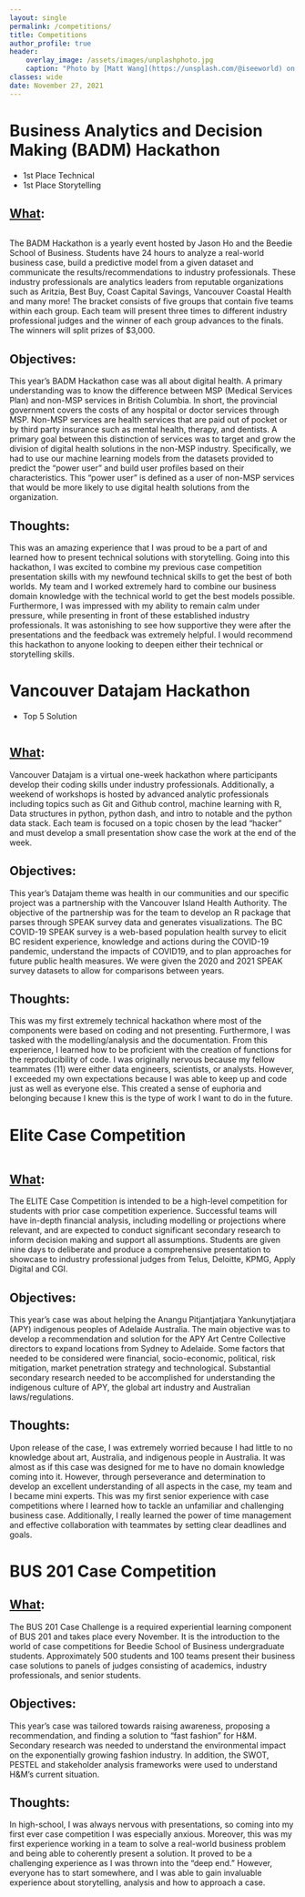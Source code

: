 ```yaml
---
layout: single
permalink: /competitions/
title: Competitions
author_profile: true
header:
    overlay_image: /assets/images/unplashphoto.jpg
    caption: "Photo by [Matt Wang](https://unsplash.com/@iseeworld) on [Unsplash](https://unsplash.com)"
classes: wide
date: November 27, 2021
---
```


# Business Analytics and Decision Making (BADM) Hackathon
- 1st Place Technical
- 1st Place Storytelling

## [What](https://beediehackathon.bus.sfu.ca):
<figure style="width: 30%" class="align-right">
  <img src="{{ site.url }}{{ site.baseurl }}/assets/images/competitions/badmfinal.png" alt="">
</figure> 
The BADM Hackathon is a yearly event hosted by Jason Ho and the Beedie School of Business. Students have 24 hours to analyze a real-world business case, build a predictive model from a given dataset and communicate the results/recommendations to industry professionals. These industry professionals are analytics leaders from reputable organizations such as Aritzia, Best Buy, Coast Capital Savings, Vancouver Coastal Health and many more! The bracket consists of five groups that contain five teams within each group. Each team will present three times to different industry professional judges and the winner of each group advances to the finals. The winners will split prizes of $3,000.

## Objectives:
This year’s BADM Hackathon case was all about digital health. A primary understanding was to know the difference between MSP (Medical Services Plan) and non-MSP services in British Columbia. In short, the provincial government covers the costs of any hospital or doctor services through MSP. Non-MSP services are health services that are paid out of pocket or by third party insurance such as mental health, therapy, and dentists. A primary goal between this distinction of services was to target and grow the division of digital health solutions in the non-MSP industry. Specifically, we had to use our machine learning models from the datasets provided to predict the “power user” and build user profiles based on their characteristics. This “power user” is defined as a user of non-MSP services that would be more likely to use digital health solutions from the organization. 

## Thoughts: 
This was an amazing experience that I was proud to be a part of and learned how to present technical solutions with storytelling. Going into this hackathon, I was excited to combine my previous case competition presentation skills with my newfound technical skills to get the best of both worlds. My team and I worked extremely hard to combine our business domain knowledge with the technical world to get the best models possible. Furthermore, I was impressed with my ability to remain calm under pressure, while presenting in front of these established industry professionals. It was astonishing to see how supportive they were after the presentations and the feedback was extremely helpful. I would recommend this hackathon to anyone looking to deepen either their technical or storytelling skills.

# Vancouver Datajam Hackathon
- Top 5 Solution

<figure style="width: 30%" class="align-right">
  <img src="{{ site.url }}{{ site.baseurl }}/assets/images/competitions/datajam.jpg" alt="">
</figure> 


## [What](https://www.vancouverdatajam.ca):
Vancouver Datajam is a virtual one-week hackathon where participants develop their coding skills under industry professionals. Additionally, a weekend of workshops is hosted by advanced analytic professionals including topics such as Git and Github control, machine learning with R, Data structures in python, python dash, and intro to notable and the python data stack. Each team is focused on a topic chosen by the lead “hacker” and must develop a small presentation show case the work at the end of the week.

## Objectives:
This year’s Datajam theme was health in our communities and our specific project was a partnership with the Vancouver Island Health Authority. The objective of the partnership was for the team to develop an R package that parses through SPEAK survey data and generates visualizations. The BC COVID-19 SPEAK survey is a web-based population health survey to elicit BC resident experience, knowledge and actions during the COVID-19 pandemic, understand the impacts of COVID19, and to plan approaches for future public health measures. We were given the 2020 and 2021 SPEAK survey datasets to allow for comparisons between years.

## Thoughts: 
This was my first extremely technical hackathon where most of the components were based on coding and not presenting. Furthermore, I was tasked with the modelling/analysis and the documentation. From this experience, I learned how to be proficient with the creation of functions for the reproducibility of code. I was originally nervous because my fellow teammates (11) were either data engineers, scientists, or analysts. However, I exceeded my own expectations because I was able to keep up and code just as well as everyone else. This created a sense of euphoria and belonging because I knew this is the type of work I want to do in the future. 

# Elite Case Competition

<figure style="width: 30%" class="align-right">
  <img src="{{ site.url }}{{ site.baseurl }}/assets/images/competitions/elite.png" alt="">
</figure> 

## [What](https://beedie.sfu.ca/student-life/undergraduates/competitions/beedie-competitions):
The ELITE Case Competition is intended to be a high-level competition for students with prior case competition experience. Successful teams will have in-depth financial analysis, including modelling or projections where relevant, and are expected to conduct significant secondary research to inform decision making and support all assumptions. Students are given nine days to deliberate and produce a comprehensive presentation to showcase to industry professional judges from Telus, Deloitte, KPMG, Apply Digital and CGI.

## Objectives:
This year’s case was about helping the Anangu Pitjantjatjara Yankunytjatjara (APY) indigenous peoples of Adelaide Australia. The main objective was to develop a recommendation and solution for the APY Art Centre Collective directors to expand locations from Sydney to Adelaide. Some factors that needed to be considered were financial, socio-economic, political, risk mitigation, market penetration strategy and technological. Substantial secondary research needed to be accomplished for understanding the indigenous culture of APY, the global art industry and Australian laws/regulations.

## Thoughts:
Upon release of the case, I was extremely worried because I had little to no knowledge about art, Australia, and indigenous people in Australia. It was almost as if this case was designed for me to have no domain knowledge coming into it. However, through perseverance and determination to develop an excellent understanding of all aspects in the case, my team and I became mini experts. This was my first senior experience with case competitions where I learned how to tackle an unfamiliar and challenging business case. Additionally, I really learned the power of time management and effective collaboration with teammates by setting clear deadlines and goals. 



# BUS 201 Case Competition

## [What](https://beedie.sfu.ca/student-life/competitions/bus-201-case-challenge):
The BUS 201 Case Challenge is a required experiential learning component of BUS 201 and takes place every November. It is the introduction to the world of case competitions for Beedie School of Business undergraduate students. Approximately 500 students and 100 teams present their business case solutions to panels of judges consisting of academics, industry professionals, and senior students.

## Objectives:
This year’s case was tailored towards raising awareness, proposing a recommendation, and finding a solution to “fast fashion” for H&M. Secondary research was needed to understand the environmental impact on the exponentially growing fashion industry. In addition, the SWOT, PESTEL and stakeholder analysis frameworks were used to understand H&M’s current situation.

## Thoughts: 
In high-school, I was always nervous with presentations, so coming into my first ever case competition I was especially anxious. Moreover, this was my first experience working in a team to solve a real-world business problem and being able to coherently present a solution. It proved to be a challenging experience as I was thrown into the “deep end.” However, everyone has to start somewhere, and I was able to gain invaluable experience about storytelling, analysis and how to approach a case. 


